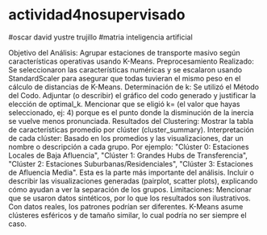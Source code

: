 # actividad4nosupervisado
#oscar david yustre trujillo
#matria inteligencia artificial

Objetivo del Análisis: Agrupar estaciones de transporte masivo según características operativas usando K-Means.
Preprocesamiento Realizado: Se seleccionaron las características numéricas y se escalaron usando StandardScaler para asegurar que todas tuvieran el mismo peso en el cálculo de distancias de K-Means.
Determinación de k: Se utilizó el Método del Codo. Adjuntar (o describir) el gráfico del codo generado y justificar la elección de optimal_k. Mencionar que se eligió k= (el valor que hayas seleccionado, ej: 4) porque es el punto donde la disminución de la inercia se vuelve menos pronunciada.
Resultados del Clustering:
Mostrar la tabla de características promedio por clúster (cluster_summary).
Interpretación de cada clúster: Basado en los promedios y las visualizaciones, dar un nombre o descripción a cada grupo. Por ejemplo: "Clúster 0: Estaciones Locales de Baja Afluencia", "Clúster 1: Grandes Hubs de Transferencia", "Clúster 2: Estaciones Suburbanas/Residenciales", "Clúster 3: Estaciones de Afluencia Media". Esta es la parte más importante del análisis.
Incluir o describir las visualizaciones generadas (pairplot, scatter plots), explicando cómo ayudan a ver la separación de los grupos.
Limitaciones: Mencionar que se usaron datos sintéticos, por lo que los resultados son ilustrativos. Con datos reales, los patrones podrían ser diferentes. K-Means asume clústeres esféricos y de tamaño similar, lo cual podría no ser siempre el caso.
